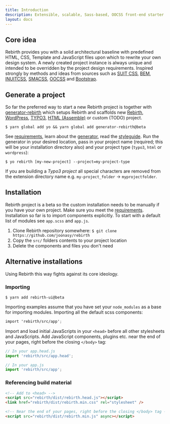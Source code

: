 ```yaml
---
title: Introduction
description: Extensible, scalable, Sass-based, OOCSS front-end starter kit, project generator and opinionated styleguide for developing responsive, mobile first projects on the web. Please note that these docs are just a scratch so far.
layout: docs
---
```


## Core idea

Rebirth provides you with a solid architectural baseline with predefined HTML, CSS, Template and JavaScript files upon which to rewrite your own design system. A newly created project instance is always unique and intended to be overridden by the project design requirements. Inspired strongly by methods and ideas from sources such as [SUIT CSS](https://github.com/suitcss/suit), [BEM](https://bem.info/), [INUITCSS](https://github.com/inuitcss), [SMACSS](https://smacss.com/), [OOCSS](http://oocss.org/) and [Bootstrap](http://getbootstrap.com).

## Generate a project

So far the preferred way to start a new Rebirth project is together with [generator-rebirth](https://github.com/joonasy/generator-rebirth.git) which setups Rebirth and scaffolds new [Rebirth](https://github.com/joonasy/rebirth.git), [WordPress](wordpress.org), [TYPO3](https://typo3.org/), [HTML (Assemble)](https://github.com/assemble/assemble/) or custom (TODO) project.

```shell
$ yarn global add yo && yarn global add generator-rebirth@beta
```

See [requirements](/docs/getting-started/requirements/), learn about the [generator](/docs/getting-started/generator/), read the [styleguide](/styleguide/). Run the generator in your desired location, pass in your project name (required; this will be your installation directory also) and your project type (`typo3`, `html` or `wordpress`):

```shell
$ yo rebirth [my-new-project] --project=my-project-type
```

If you are building a _Typo3 project_ all special characters are removed from the extension directory name e.g. `my-project_folder` -> `myprojectfolder`.

<!-- You may use [npx](https://www.npmjs.com/package/npx) also: -->
<!-- ```shell -->
<!-- $ yarn global add generator-rebirth@beta -->
<!-- $ npx yo rebirth [my-new-project-dir] --project=my-project-type -->
<!-- ``` -->

## Installation

Rebirth project is a beta so the custom installation needs to be manually if you have your own project. Make sure you meet the [requirements](/docs/getting-started/requirements). Installation so far is to import components explicitly. To start with a default list of modules see `app.scss` and `app.js`.

1. Clone Rebirth repository somewhere: `$ git clone https://github.com/joonasy/rebirth`
2. Copy the `src/` folders contents to your project location
3. Delete the components and files you don't need

## Alternative installations

Using Rebirth this way fights against its core ideology.

### Importing

```shell
$ yarn add rebirth-ui@beta
```

Importing examples assume that you have set your `node_modules` as a base for importing modules. Importing all the default scss components:

```scss
import 'rebirth/src/app';
```

Import and load initial JavaScripts in your `<head>` before all other stylesheets and JavaScripts. Add JavaScript components, plugins etc. near the end of your pages, right before the closing `</body>` tag:

```javascript
// In your app.head.js
import 'rebirth/src/app.head';

// In your app.js
import 'rebirth/src/app';
```

### Referencing build material

```html
<!-- Add to <head> -->
<script src="rebirth/dist/rebirth.head.js"></script>
<link href="rebirth/dist/rebirth.min.css" rel="stylesheet" />
```

```html
<!-- Near the end of your pages, right before the closing </body> tag -->
<script src="rebirth/dist/rebirth.min.js" async></script>
```
